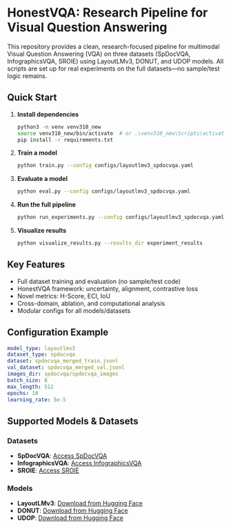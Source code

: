 # HonestVQA: Research Pipeline for Visual Question Answering

This repository provides a clean, research-focused pipeline for multimodal Visual Question Answering (VQA) on three datasets (SpDocVQA, InfographicsVQA, SROIE) using LayoutLMv3, DONUT, and UDOP models. All scripts are set up for real experiments on the full datasets—no sample/test logic remains.

## Quick Start

1. **Install dependencies**
   ```bash
   python3 -m venv venv310_new
   source venv310_new/bin/activate  # or .\venv310_new\Scripts\activate.bat on Windows
   pip install -r requirements.txt
   ```

2. **Train a model**
   ```bash
   python train.py --config configs/layoutlmv3_spdocvqa.yaml
   ```

3. **Evaluate a model**
   ```bash
   python eval.py --config configs/layoutlmv3_spdocvqa.yaml
   ```

4. **Run the full pipeline**
   ```bash
   python run_experiments.py --config configs/layoutlmv3_spdocvqa.yaml
   ```

5. **Visualize results**
   ```bash
   python visualize_results.py --results_dir experiment_results
   ```

## Key Features
- Full dataset training and evaluation (no sample/test code)
- HonestVQA framework: uncertainty, alignment, contrastive loss
- Novel metrics: H-Score, ECI, IoU
- Cross-domain, ablation, and computational analysis
- Modular configs for all models/datasets

## Configuration Example
```yaml
model_type: layoutlmv3
dataset_type: spdocvqa
dataset: spdocvqa_merged_train.jsonl
val_dataset: spdocvqa_merged_val.jsonl
images_dir: spdocvqa/spdocvqa_images
batch_size: 8
max_length: 512
epochs: 10
learning_rate: 5e-5
```

## Supported Models & Datasets

### Datasets
- **SpDocVQA**: [Access SpDocVQA](https://rrc.cvc.uab.es/?ch=17&com=downloads)
- **InfographicsVQA**: [Access InfographicsVQA](https://rrc.cvc.uab.es/?ch=17&com=downloads) 
- **SROIE**: [Access SROIE](https://rrc.cvc.uab.es/?ch=13)

### Models
- **LayoutLMv3**: [Download from Hugging Face](https://huggingface.co/microsoft/layoutlmv3-base)
- **DONUT**: [Download from Hugging Face](https://huggingface.co/naver-clova-ix/donut-base)
- **UDOP**: [Download from Hugging Face](https://huggingface.co/microsoft/udop-large)



